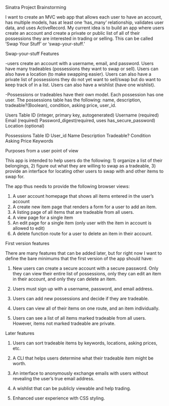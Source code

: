 Sinatra Project Brainstorming

I want to create an MVC web app that allows each user to have an account, has multiple models, has at least one ‘has_many’ relationship, validates user data, and uses ActiveRecord. My current idea is to build an app where users create an account and create a private or public list of all of their possessions they are interested in trading or selling. This can be called ‘Swap Your Stuff’ or ‘swap-your-stuff.’

Swap-your-stuff Features

-users create an account with a username, email, and password. Users have many tradeables (possessions they want to swap or sell). Users can also have a location (to make swapping easier). Users can also have a private list of possessions they do not yet want to sell/swap but do want to keep track of in a list. Users can also have a wishlist (have one wishlist).

-Possessions or tradeables have their own model. Each possession has one user. The possessions table has the following: name, description, tradeable?(Boolean), condition, asking price, user_id.

Users Table
ID (integer, primary key, autogenerated)	Username (required)	Email (required)	Password_digest(required, uses has_secure_password)	Location (optional)



Possessions Table
ID	User_id	Name	Description	Tradeable?	Condition	Asking Price	Keywords



Purposes from a user point of view

This app is intended to help users do the following: 1) organize a list of their belongings, 2) figure out what they are willing to swap as a tradeable, 3) provide an interface for locating other users to swap with and other items to swap for.

The app thus needs to provide the following browser views:
1) A user account homepage that shows all items entered in the user’s account
2) A create new item page that renders a form for a user to add an item.
3) A listing page of all items that are tradeable from all users.
4) A view page for a single item
5) An edit page for a single item (only user with the item in account is allowed to edit)
6) A delete function route for a user to delete an item in their account.

First version features

There are many features that can be added later, but for right now I want to define the bare minimums that the first version of the app should have:

1) New users can create a secure account with a secure password. Only they can view their entire list of possessions, only they can edit an item in their account, and only they can delete an item.

2) Users must sign up with a username, password, and email address.

3) Users can add new possessions and decide if they are tradeable.

4) Users can view all of their items on one route, and an item individually.

5) Users can see a list of all items marked tradeable from all users. However, items not marked tradeable are private.

Later features

1) Users can sort tradeable items by keywords, locations, asking prices, etc.

2) A CLI that helps users determine what their tradeable item might be worth.

3) An interface to anonymously exchange emails with users without revealing the user’s true email address.

4) A wishlist that can be publicly viewable and help trading.

5) Enhanced user experience with CSS styling.
